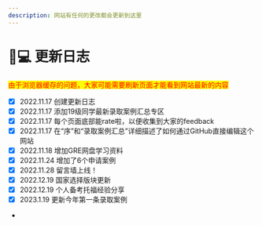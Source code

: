 ```yaml
---
description: 网站有任何的更改都会更新到这里
---
```


# 🧑💻 更新日志

<mark style="color:red;">由于浏览器缓存的问题，大家可能需要刷新页面才能看到网站最新的内容</mark>

* [x] 2022.11.17 创建更新日志
* [x] 2022.11.17 添加19级同学最新录取案例汇总专区
* [x] 2022.11.17 每个页面底部能rate啦，以便收集到大家的feedback
* [x] 2022.11.17 在“序”和“录取案例汇总”详细描述了如何通过GitHub直接编辑这个网站
* [x] 2022.11.18 增加GRE网盘学习资料
* [x] 2022.11.24 增加了6个申请案例
* [x] 2022.11.28 留言墙上线！
* [x] 2022.12.19 国家选择版块更新
* [x] 2022.12.19 个人备考托福经验分享
* [x] 2023.1.19 更新今年第一条录取案例
*

